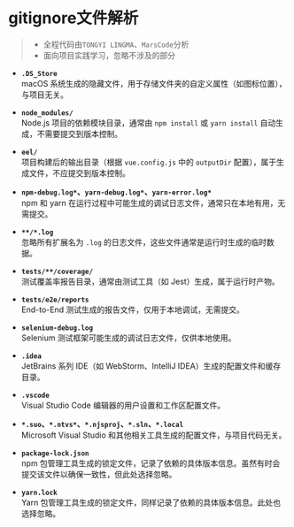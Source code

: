 # gitignore文件解析

> - 全程代码由`TONGYI LINGMA`、`MarsCode`分析
> - 面向项目实践学习，忽略不涉及的部分

- **`.DS_Store`**  
  macOS 系统生成的隐藏文件，用于存储文件夹的自定义属性（如图标位置），与项目无关。

- **`node_modules/`**  
  Node.js 项目的依赖模块目录，通常由 `npm install` 或 `yarn install` 自动生成，不需要提交到版本控制。

- **`eel/`**  
  项目构建后的输出目录（根据 `vue.config.js` 中的 `outputDir` 配置），属于生成文件，不应提交到版本控制。

- **`npm-debug.log*`、`yarn-debug.log*`、`yarn-error.log*`**  
  npm 和 yarn 在运行过程中可能生成的调试日志文件，通常只在本地有用，无需提交。

- **`**/*.log`**  
  忽略所有扩展名为 `.log` 的日志文件，这些文件通常是运行时生成的临时数据。

- **`tests/**/coverage/`**  
  测试覆盖率报告目录，通常由测试工具（如 Jest）生成，属于运行时产物。

- **`tests/e2e/reports`**  
  End-to-End 测试生成的报告文件，仅用于本地调试，无需提交。

- **`selenium-debug.log`**  
  Selenium 测试框架可能生成的调试日志文件，仅供本地使用。

- **`.idea`**  
  JetBrains 系列 IDE（如 WebStorm、IntelliJ IDEA）生成的配置文件和缓存目录。

- **`.vscode`**  
  Visual Studio Code 编辑器的用户设置和工作区配置文件。

- **`*.suo`、`*.ntvs*`、`*.njsproj`、`*.sln`、`*.local`**  
  Microsoft Visual Studio 和其他相关工具生成的配置文件，与项目代码无关。

- **`package-lock.json`**  
  npm 包管理工具生成的锁定文件，记录了依赖的具体版本信息。虽然有时会提交该文件以确保一致性，但此处选择忽略。

- **`yarn.lock`**  
  Yarn 包管理工具生成的锁定文件，同样记录了依赖的具体版本信息。此处也选择忽略。
